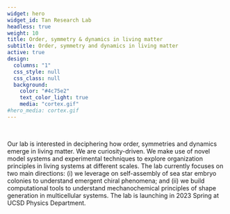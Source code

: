 ```yaml
---
widget: hero
widget_id: Tan Research Lab
headless: true
weight: 10
title: Order, symmetry & dynamics in living matter
subtitle: Order, symmetry and dynamics in living matter
active: true
design:
  columns: "1"
  css_style: null
  css_class: null
  background:
    color: "#4c75e2"
    text_color_light: true
    media: "cortex.gif"
#hero_media: cortex.gif
---
```


<br>

Our lab is interested in deciphering how order, symmetries and dynamics emerge in living matter. We are curiosity-driven. We make use of novel model systems and experimental techniques to explore organization principles in living systems at different scales. The lab currently focuses on two main directions: (i) we leverage on self-assembly of sea star embryo colonies to understand emergent chiral phenomena; and (ii) we build computational tools to understand mechanochemical principles of shape generation in multicellular systems. The lab is launching in 2023 Spring at UCSD Physics Department.
